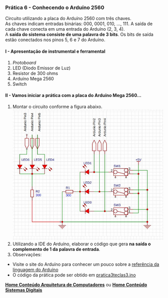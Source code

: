 ### Prática 6 - Conhecendo o Arduíno 2560
Circuito utilizando a placa do Arduíno 2560 com três chaves.  
As chaves indicam entradas binárias: 000, 0001, 010, ..., 111.
A saída de cada chave conecta em uma entrada do Arduíno (2, 3, 4).  
A **saída do sistema consiste de uma palavra de 3 bits**. Os bits de saída estão conectados nos pinos 5, 6 e 7 do Arduíno.

#### I - Apresentação de instrumental e ferramental
1. *Protoboard*
2. LED (Diodo Emissor de Luz)
3. Resistor de 300 ohms
4. Arduíno Mega 2560
5. Switch

#### II - Vamos iniciar a prática com a placa do Arduíno Mega 2560...
1. Montar  o circuito conforme a figura abaixo.  
![Entrada de 3 bits](/arq_aulas/images/ckt3teclasled.jpg)  
2. Utilizando a IDE do Arduíno, elaborar o código que gera **na saída o complemento de 1 da palavra de entrada**.
3. Observações:  
- Visite o site do Arduíno para conhecer um pouco sobre a [referência da linguagem do Arduíno](https://www.arduino.cc/reference/en/)  
- O código da prática pode ser obtido em [pratica3teclas3.ino](https://github.com/claytonjasilva/prog_exemplos/blob/main/pratica3chaves2.ino)

**[Home Conteúdo Arquitetura de Computadores](https://github.com/claytonjasilva/claytonjasilva.github.io/blob/main/arq_aulas.md)**  ou 
**[Home Conteúdo Sistemas Digitais](https://github.com/claytonjasilva/claytonjasilva.github.io/blob/main/sisdig_aulas.md)**   


